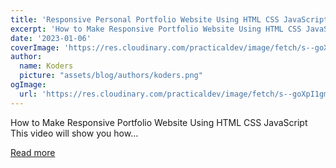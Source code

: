 ```yaml
---
title: 'Responsive Personal Portfolio Website Using HTML CSS JavaScript'
excerpt: 'How to Make Responsive Portfolio Website Using HTML CSS JavaScript This video will show you how...'
date: '2023-01-06'
coverImage: 'https://res.cloudinary.com/practicaldev/image/fetch/s--goXpI1gm--/c_imagga_scale,f_auto,fl_progressive,h_420,q_auto,w_1000/https://dev-to-uploads.s3.amazonaws.com/uploads/articles/85vl85r2ze2def4q118d.png'
author:
  name: Koders
  picture: "assets/blog/authors/koders.png"
ogImage:
  url: 'https://res.cloudinary.com/practicaldev/image/fetch/s--goXpI1gm--/c_imagga_scale,f_auto,fl_progressive,h_420,q_auto,w_1000/https://dev-to-uploads.s3.amazonaws.com/uploads/articles/85vl85r2ze2def4q118d.png'
---
```


How to Make Responsive Portfolio Website Using HTML CSS JavaScript This video will show you how...

[Read more](https://dev.to/codewithsadee/responsive-personal-portfolio-website-using-html-css-javascript-15e2)
